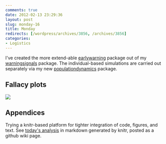 ```yaml
---
comments: true
date: 2012-02-13 23:29:36
layout: post
slug: monday-16
title: Monday
redirects: [/wordpress/archives/3856, /archives/3856]
categories:
- Logistics
---
```


I've created the more extend-able [earlywarning](https://github.com/cboettig/earlywarning/) package out of my [warningsignals](https://github.com/cboettig/warningsignals/) package.  The individual-based simulations are carried out separately via my new [populationdynamics](https://github.com/cboettig/populationdynamics) package.



## Fallacy plots



![]( http://farm8.staticflickr.com/7181/6874544461_d58b73d1e7_o.png )




## Appendices



Trying a knitr-based platform for tighter integration of code, figures, and text. See [today's analysis](https://github.com/cboettig/earlywarning/wiki/appendices) in markdown generated by knitr, posted as a github wiki page.

